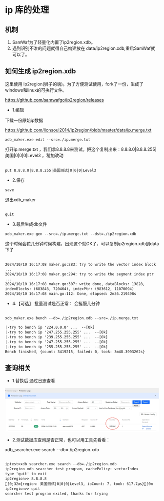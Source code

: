 # ip 库的处理

## 机制
1. SamWaf为了轻量化内置了ip2region.xdb。
2. 遇到识别不准的问题就得自己构建放在 data/ip2region.xdb,重启SamWaf就可以了。

## 如何生成 ip2region.xdb
这里使用 Ip2region(狮子的魂)。为了方便测试使用，fork了一份，生成了windows和linux的可执行文件。

https://github.com/samwafgo/ip2region/releases



- 1.编辑

下载一份原始ip数据

https://github.com/lionsoul2014/ip2region/blob/master/data/ip.merge.txt


```
xdb_maker.exe edit --src=./ip.merge.txt

```

打开ip.merge.txt ，我们拿8.8.8.8来测试。把这个复制出来：8.8.8.0|8.8.8.255|美国|0|0|0|Level3 ，稍加改动

```

put 8.8.8.0|8.8.8.255|美国测试|0|0|0|Level3

```

- 2.保存

```
save
```


退出xdb_maker

```

quit 

```

- 3.最后生成db文件

```
xdb_maker.exe gen --src=./ip.merge.txt --dst=./ip2region.xdb
```

这个时候会花几分钟时候构建，出现这个就OK了，可以复制ip2region.xdb到data下了

```

2024/10/10 16:17:08 maker.go:283: try to write the vector index block ...
2024/10/10 16:17:08 maker.go:294: try to write the segment index ptr ...
2024/10/10 16:17:08 maker.go:307: write done, dataBlocks: 13828, indexBlocks: (683843, 720464), indexPtr: (983612, 11070094)
2024/10/10 16:17:08 main.go:112: Done, elapsed: 2m36.219498s

```

- 4.【可选】 批量测试是否正常：
  会挺慢几分钟
```

xdb_maker.exe bench --db=./ip2region.xdb --src=./ip.merge.txt

```


``` 
|-try to bench ip '224.0.0.0' ...  --[Ok]
|-try to bench ip '247.255.255.255' ...  --[Ok]
|-try to bench ip '239.255.255.255' ...  --[Ok]
|-try to bench ip '247.255.255.255' ...  --[Ok]
|-try to bench ip '255.255.255.255' ...  --[Ok]
Bench finished, {count: 3419215, failed: 0, took: 3m48.3903262s}
```

 
## 查询相关

- 1.替换后 通过日志查看
 

![SamWaf ipchange](./common_images/ipchange.png)

- 2.测试数据库查询是否正常，也可以用工具先看看：

xdb_searcher.exe search --db=./ip2region.xdb

```

iptest>xdb_searcher.exe search --db=./ip2region.xdb
ip2region xdb searcher test program, cachePolicy: vectorIndex
type 'quit' to exit
ip2region>> 8.8.8.8
[0;32m{region: 美国测试|0|0|0|Level3, ioCount: 7, took: 617.7µs}[0m
ip2region>> quit
searcher test program exited, thanks for trying

```
